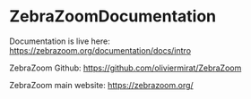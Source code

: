 # ZebraZoomDocumentation

Documentation is live here: https://zebrazoom.org/documentation/docs/intro

ZebraZoom Github: https://github.com/oliviermirat/ZebraZoom

ZebraZoom main website: https://zebrazoom.org/

